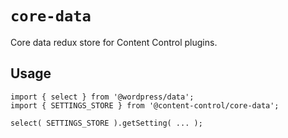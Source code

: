 # `core-data`

Core data redux store for Content Control plugins.

## Usage

```
import { select } from '@wordpress/data';
import { SETTINGS_STORE } from '@content-control/core-data';

select( SETTINGS_STORE ).getSetting( ... );
```
